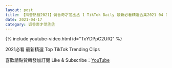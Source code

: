 ```yaml
---
layout: post
title: 【抖音熱搜2021】调香奇才范丞丞 1 TikTok Daily 最新必看精選合集2021 04 17
date: 2021-04-17
category: 调香奇才范丞丞
---
```


{% include youtube-video.html id="TxYDPpC2UfQ" %}

2021必看 最新精選 Top TikTok Trending Clips

喜歡請點贊轉發加訂閱 Like & Subscribe：[YouTube](https://www.youtube.com/channel/UCAoR7VcanIPd04uEq_GIylA/videos)

